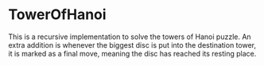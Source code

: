 # TowerOfHanoi
This is a recursive implementation to solve the towers of Hanoi puzzle. An extra addition is whenever the biggest disc is put into the destination tower, it is marked as a final move, meaning the disc has reached its resting place.
